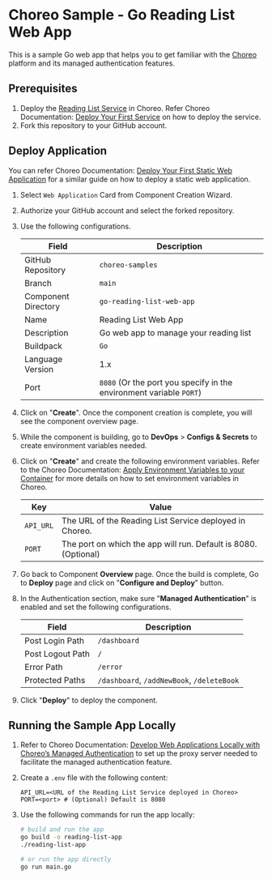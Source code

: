 # Choreo Sample - Go Reading List Web App

This is a sample Go web app that helps you to get familiar with the [Choreo](https://console.choreo.dev/) platform and its managed authentication features.

## Prerequisites

1. Deploy the [Reading List Service](https://github.com/wso2/choreo-sample-book-list-service) in Choreo. Refer Choreo Documentation: [Deploy Your First Service](https://wso2.com/choreo/docs/quick-start-guides/deploy-your-first-service/) on how to deploy the service.
2. Fork this repository to your GitHub account.

## Deploy Application

You can refer Choreo Documentation: [Deploy Your First Static Web Application](https://wso2.com/choreo/docs/quick-start-guides/deploy-your-first-static-web-application/) for a similar guide on how to deploy a static web application.

1. Select `Web Application` Card from Component Creation Wizard.
2. Authorize your GitHub account and select the forked repository.
3. Use the following configurations.

    | **Field**           | **Description**                               |
    |---------------------|-----------------------------------------------|
    | GitHub Repository   | `choreo-samples`                                |
    | Branch              | `main`                                        |
    | Component Directory | `go-reading-list-web-app`                     |
    | Name                | Reading List Web App                          |
    | Description         | Go web app to manage your reading list        |
    | Buildpack           | `Go`                                          |
    | Language Version    | 1.x                                           |
    | Port                | `8080` (Or the port you specify in the environment variable `PORT`) |

4. Click on "**Create**". Once the component creation is complete, you will see the component overview page.
5. While the component is building, go to **DevOps** > **Configs & Secrets** to create environment variables needed.
6. Click on "**Create**" and create the following environment variables. Refer to the Choreo Documentation: [Apply Environment Variables to your Container](https://wso2.com/choreo/docs/devops-and-ci-cd/manage-configurations-and-secrets/#apply-environment-variables-to-your-container) for more details on how to set environment variables in Choreo.

    | **Key**    | **Value**                                                                 |
    |------------|---------------------------------------------------------------------------|
    | `API_URL`    | The URL of the Reading List Service deployed in Choreo.                   |
    | `PORT`       | The port on which the app will run. Default is 8080. (Optional)           |

7. Go back to Component **Overview** page. Once the build is complete, Go to **Deploy** page and click on "**Configure and Deploy**" button.
8. In the Authentication section, make sure "**Managed Authentication**" is enabled and set the following configurations.

    | **Field**           | **Description**                               |
    |---------------------|-----------------------------------------------|
    | Post Login Path     | `/dashboard`                                  |
    | Post Logout Path    | `/`                                           |
    | Error Path          | `/error`                                      |
    | Protected Paths     | `/dashboard`, `/addNewBook`, `/deleteBook`    |

9. Click "**Deploy**" to deploy the component.

## Running the Sample App Locally

1. Refer to Choreo Documentation: [Develop Web Applications Locally with Choreo’s Managed Authentication](https://wso2.com/choreo/docs/develop-components/develop-web-applications/develop-web-applications-locally-with-managed-authentication/) to set up the proxy server needed to facilitate the managed authentication feature.

2. Create a `.env` file with the following content:
    ```env
    API_URL=<URL of the Reading List Service deployed in Choreo>
    PORT=<port> # (Optional) Default is 8080
    ```

3. Use the following commands for run the app locally:
    ```bash
    # build and run the app
    go build -o reading-list-app
    ./reading-list-app

    # or run the app directly
    go run main.go
    ```

